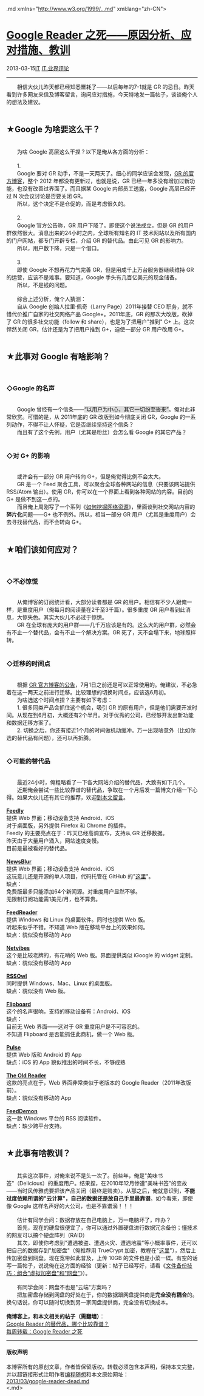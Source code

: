 <!DOCTYPE.md>
.md xmlns="http://www.w3.org/1999/...md" xml:lang="zh-CN">
<head>
<meta http-equiv="Content-Type" content="text.md; charset=utf-8" />
<meta name="generator" content="Python script by program.think@gmail.com" />
<meta name="provider" content="program-think.blogspot.com" />
<link type="text/css" rel="stylesheet" href="../../css/program-think.css" />
<title>Google Reader 之死——原因分析、应对措施、教训 - 编程随想的博客</title>
</head>
<body>
<div id="main" style="width:100%;">
<h1><a href="../../index.md" title="回到首页">Google Reader 之死——原因分析、应对措施、教训</a></h1>
<div class="post-info"><span class="date-header">2013-03-15</span><a href="../../tags/IT.md" class="tag">IT</a> <a href="../../tags/IT.E4B89AE7958CE8AF84E8AEBA.md" class="tag">IT.业界评论</a> </div>
<hr>
<div class="post">
&#12288;&#12288;相信大伙儿昨天都已经知悉噩耗了——以后每年的7-1就是 GR 的忌日。昨天看到许多网友来信及博客留言，询问应对措施，今天特地发一篇帖子，谈谈俺个人的想法及建议。<a name='more'></a><!--program-think--><br /><br /><h2>★Google 为啥要这么干？</h2><br />&#12288;&#12288;为啥 Google 高层这么干捏？以下是俺从各方面的分析：<br /><br />&#12288;&#12288;1.<br />&#12288;&#12288;Google 要对 GR 动手，不是一天两天了。细心的同学应该会发现，<a href="http://googlereader.blogspot.com/" target="_blank" rel="nofollow">GR 的官方博客</a>，整个 2012 年都没有更新过，也就是说，GR 已经一年多没有增加过新功能，也没有改善过界面了。而且据某 Google 内部员工透露，Google 高层已经开过 N 次会议讨论是否要关闭 GR。<br />&#12288;&#12288;所以，这个决定不是仓促的，而是考虑很久的。<br /><br />&#12288;&#12288;2.<br />&#12288;&#12288;Google 官方公告称，GR 用户下降了。即使这个说法成立，但是 GR 的用户群依然很大。消息出来的24小时之内，全球所有知名的 IT 技术网站以及所有国内的门户网站，都专门开辟专栏，介绍 GR 的替代品。由此可见 GR 的影响力。<br />&#12288;&#12288;所以，用户数下降，只是一个借口。<br /><br />&#12288;&#12288;3.<br />&#12288;&#12288;即使 Google 不想再花力气完善 GR，但是用成千上万台服务器继续维持 GR 的运营，应该不是难事。要知道，Google 手头有几百亿美元的现金储备。<br />&#12288;&#12288;所以，不是钱的问题。<br /><br />&#12288;&#12288;综合上述分析，俺个人猜测：<br />&#12288;&#12288;自从 Google 创始人拉里·佩奇（Larry Page）2011年接替 CEO 职务，就不惜代价推广自家的社交网络产品 Google+。2011年底，GR 的那次大改版，砍掉了 GR 的很多社交功能（follow 和 share），也是为了把用户"推到" G+ 上。这次悍然关闭 GR，估计还是为了把用户推到 G+，迫使一部分 GR 用户改用 G+。<br /><br /><h2>★此事对 Google 有啥影响？</h2><br /><h3>◇Google 的名声</h3><br />&#12288;&#12288;Google 曾经有一个信条——<q style="background-color:#DDD;">以用户为中心，其它一切纷至沓来</q>。俺对此非常欣赏。可惜的是，从 2011年底的 GR 改版到如今彻底关闭 GR，Google 的一系列动作，不得不让人怀疑，它是否继续坚持这个信条？<br />&#12288;&#12288;而且有了这个先例，用户（尤其是粉丝）会怎么看 Google 的其它产品？<br /><br /><h3>◇对 G+ 的影响</h3><br />&#12288;&#12288;或许会有一部分 GR 用户转向 G+，但是俺觉得比例不会太大。<br />&#12288;&#12288;GR 是一个 Feed 聚合工具，可以聚合全球各种网站的信息（只要该网站提供 RSS/Atom 输出）。使用 GR，你可以在一个界面上看到各种网站的内容。目前的 G+ 是做不到这一点的。<br />&#12288;&#12288;而且俺上周刚写了一个系列《<a href="../../2013/03/internet-resource-discovery-0.md">如何挖掘网络资源</a>》，里面谈到社交网站内容的<b>碎片化</b>问题——G+ 也不例外。所以，相当一部分 GR 用户（尤其是重度用户）会去寻找替代品，而不会转向 G+。<br /><br /><h2>★咱们该如何应对？</h2><br /><h3>◇不必惊慌</h3><br />&#12288;&#12288;从俺博客的订阅统计看，大部分读者都是 GR 的用户。相信有不少人跟俺一样，是重度用户（俺每月的阅读量在2千至3千篇）。很多重度 GR 用户看到此消息，大惊失色。其实大伙儿不必过于惊慌。<br />&#12288;&#12288;GR 在全球有庞大的用户群——几千万应该是有的。这么大的用户群，必然会有不止一个替代品，会有不止一个解决方案。GR 死了，天不会塌下来，地球照样转。<br /><br /><h3>◇迁移的时间点</h3><br />&#12288;&#12288;根据 <a href="http://googlereader.blogspot.com/2013/03/powering-down-google-reader...md" target="_blank" rel="nofollow">GR 官方博客的公告</a>，7月1日之前还是可以正常使用的。俺建议，不必急着在这一两天之前进行迁移。比较理想的切换时间点，应该选6月初。<br />&#12288;&#12288;为啥选这个时间点捏？主要有如下考虑：<br />&#12288;&#12288;1. 很多同类产品会抓住这个机会，吸引 GR 的原有用户，但是他们需要开发时间。从现在到6月初，大概还有2个半月。对于优秀的公司，已经够开发出新功能和数据迁移方案了。<br />&#12288;&#12288;2. 切换之后，你还有接近1个月的时间做机动缓冲。万一出现啥意外（比如你选的替代品有问题），还可以再折腾。<br /><br /><h3>◇可能的替代品</h3><br />&#12288;&#12288;最近24小时，俺粗略看了一下各大网站介绍的替代品，大致有如下几个。<br />&#12288;&#12288;近期俺会尝试一些比较靠谱的替代品，争取在一个月后发一篇博文介绍一下心得。如果大伙儿还有其它的推荐，欢迎<a href="../../2013/03/google-reader-dead.md">到本文留言</a>。<br /><br /><a href="https://www.feedly.com/" target="_blank" rel="nofollow"><b>Feedly</b></a><br />提供 Web 界面；移动设备支持 Android、iOS<br />对于桌面版，另外提供 Firefox 和 Chrome 的插件。<br />Feedly 的主要亮点在于：昨天已经高调宣布，支持从 GR 迁移数据。<br />昨天由于大量用户涌入，网站速度变慢。<br />目前是最被看好的替代品。<br /><br /><a href="http://www.newsblur.com/" target="_blank" rel="nofollow"><b>NewsBlur</b></a><br />提供 Web 界面；移动设备支持 Android、iOS<br />这玩意儿还是开源的单人项目，代码托管在 GitHub 的"<a href="https://github.com/samuelclay/NewsBlur" target="_blank" rel="nofollow">这里</a>"。<br />缺点：<br />免费版最多只能添加64个新闻源。对重度用户显然不够。<br />无限制订阅功能需1美元/月，也不算贵。<br /><br /><a href="http://feedreader.com/" target="_blank" rel="nofollow"><b>FeedReader</b></a><br />提供 Windows 和 Linux 的桌面软件。同时也提供 Web 版。<br />听起来似乎不错。不知道 Web 版在移动平台上的效果如何。<br />缺点：貌似没有移动的 App<br /><br /><a href="http://www.netvibes.com/" target="_blank" rel="nofollow"><b>Netvibes</b></a><br />这个是比较老牌的，有花哨的 Web 版。界面提供类似 iGoogle 的 widget 定制。<br />缺点：貌似没有移动的 App<br /><br /><a href="http://www.rssowl.org/" target="_blank" rel="nofollow"><b>RSSOwl</b></a><br />同时提供 Windows、Mac、Linux 的桌面版。<br />缺点：貌似没有 Web 版。<br /><br /><a href="http://flipboard.com/" target="_blank" rel="nofollow"><b>Flipboard</b></a><br />这个的名声很响，支持的移动设备有：Android、iOS<br />缺点：<br />目前无 Web 界面——这对于 GR 重度用户是不可容忍的。<br />不知道 Flipboard 是否能抓住此商机，做一个 Web 版。<br /><br /><a href="https://www.pulse.me/" target="_blank" rel="nofollow"><b>Pulse</b></a><br />提供 Web 版和 Android 的 App<br />缺点：iOS 的 App 貌似推出的时间不长，不够成熟<br /><br /><a href="http://theoldreader.com/" target="_blank" rel="nofollow"><b>The Old Reader</b></a><br />这款的亮点在于，Web 界面非常类似于老版本的 Google Reader（2011年改版前）。<br />缺点：貌似没有移动的 App<br /><br /><a href="http://feeddemon.com/" target="_blank" rel="nofollow"><b>FeedDemon</b></a><br />这一款 Windows 平台的 RSS 阅读软件。<br />缺点：缺少跨平台支持。<br /><br /><h2>★此事有啥教训？</h2><br />&#12288;&#12288;其实这次事件，对俺来说不是头一次了。前些年，俺是"美味书签"（Delicious）的重度用户。结果捏，在2010年12月惨遭"美味书签"的变故——当时风传雅虎要把该产品关闭（最终是贱卖）。从那之后，俺就意识到，<b>不能过度依赖所谓的"云计算"，自己的数据还是放自己手里最靠谱</b>。如今看来，即使像 Google 这样名声好的大公司，也是不靠谱滴！！！<br /><br />&#12288;&#12288;估计有同学会问：数据存放在自己电脑上，万一电脑坏了，咋办？<br />&#12288;&#12288;首先，现在的硬盘很便宜了，你可以通过外置硬盘进行数据冗余备份；懂技术的网友可以搞个硬盘阵列（RAID）<br />&#12288;&#12288;其次，即使你考虑到"遭遇被盗、遭遇火灾、遭遇地震"等小概率事件，还可以把自己的数据存到"加密盘"（俺推荐用 TrueCrypt 加密，教程在"<a href="../../2011/05/recommend-truecrypt.md">这里</a>"），然后上传加密盘到网盘。现在宽带如此普及，上传 10GB 的文件也是小菜一碟。有空的话写一篇帖子，说说俺在这方面的经验（更新：帖子已经写好，请看《<a href="../../2013/07/online-backup-virtual-encrypted-disk.md">文件备份技巧：组合"虚拟加密盘"和"网盘"</a>》）。<br /><br />&#12288;&#12288;有同学会问：网盘不也是"云端"方案吗？<br />&#12288;&#12288;把加密盘存储到网盘的好处在于，你的数据跟网盘提供商是<b>完全没有耦合</b>的。换句话说，你可以随时切换到另一家网盘提供商，完全没有切换成本。<br /><br /><b>俺博客上，和本文相关的帖子（需翻墙）</b>：<br /><a href="../../2013/05/google-reader-replacement.md">Google Reader 的替代品，哪个比较靠谱？</a><br /><a href="../../2013/03/weekly-share-44.md">每周转载：Google Reader 之死</a><div class="blogger-post-footer">
</div>
<hr>
<div class="copyright">
<h4>版权声明</h4>
本博客所有的原创文章，作者皆保留版权。转载必须包含本声明，保持本文完整，并以超链接形式注明作者<a href="mailto:program.think@gmail.com">编程随想</a>和本文原始网址：<br>
<a href="2013/03/google-reader-dead.md">2013/03/google-reader-dead.md</a>
</div>
</div>
</body>
<.md>

